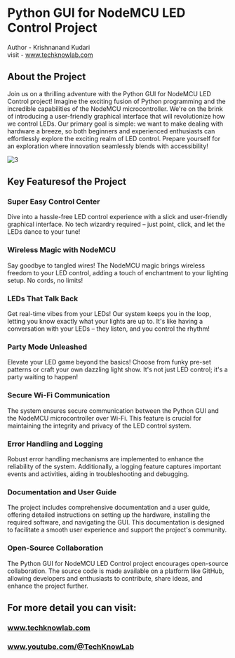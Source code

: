 # Python GUI for NodeMCU LED Control Project
Author - Krishnanand Kudari
<br>
visit - www.techknowlab.com

## About the Project
Join us on a thrilling adventure with the Python GUI for NodeMCU LED Control project! Imagine the exciting fusion of Python programming and the incredible capabilities of the NodeMCU microcontroller. We're on the brink of introducing a user-friendly graphical interface that will revolutionize how we control LEDs. Our primary goal is simple: we want to make dealing with hardware a breeze, so both beginners and experienced enthusiasts can effortlessly explore the exciting realm of LED control. Prepare yourself for an exploration where innovation seamlessly blends with accessibility!


![3](https://github.com/techknowlab/Python-GUI-for-NodeMCU-LED-Control-Project/assets/52469430/f9ec57fa-f28b-40d9-a813-df73083b89e1)
<br>

## Key Featuresof the Project
### Super Easy Control Center
Dive into a hassle-free LED control experience with a slick and user-friendly graphical interface. No tech wizardry required – just point, click, and let the LEDs dance to your tune!
### Wireless Magic with NodeMCU
Say goodbye to tangled wires! The NodeMCU magic brings wireless freedom to your LED control, adding a touch of enchantment to your lighting setup. No cords, no limits!
### LEDs That Talk Back
Get real-time vibes from your LEDs! Our system keeps you in the loop, letting you know exactly what your lights are up to. It's like having a conversation with your LEDs – they listen, and you control the rhythm!
### Party Mode Unleashed
Elevate your LED game beyond the basics! Choose from funky pre-set patterns or craft your own dazzling light show. It's not just LED control; it's a party waiting to happen!
### Secure Wi-Fi Communication
The system ensures secure communication between the Python GUI and the NodeMCU microcontroller over Wi-Fi. This feature is crucial for maintaining the integrity and privacy of the LED control system.
### Error Handling and Logging
Robust error handling mechanisms are implemented to enhance the reliability of the system. Additionally, a logging feature captures important events and activities, aiding in troubleshooting and debugging.
### Documentation and User Guide
The project includes comprehensive documentation and a user guide, offering detailed instructions on setting up the hardware, installing the required software, and navigating the GUI. This documentation is designed to facilitate a smooth user experience and support the project's community.
### Open-Source Collaboration
The Python GUI for NodeMCU LED Control project encourages open-source collaboration. The source code is made available on a platform like GitHub, allowing developers and enthusiasts to contribute, share ideas, and enhance the project further.
<br>
## For more detail you can visit:
### www.techknowlab.com
### www.youtube.com/@TechKnowLab


